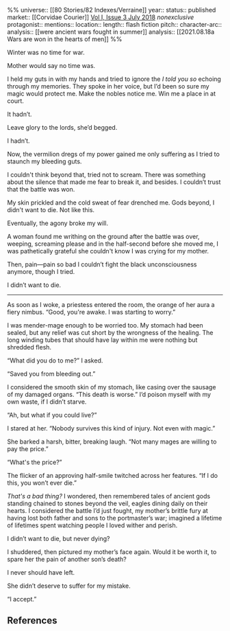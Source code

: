 %%
universe:: [[80 Stories/82 Indexes/Verraine]]
year:: 
status:: published
market:: [[Corvidae Courier]] [Vol I, Issue 3 July 2018](https://indd.adobe.com/view/949c5c25-cb26-4767-b787-1546fc2e20c9) *nonexclusive* 
protagonist:: 
mentions:: 
location:: 
length:: flash fiction
pitch:: 
character-arc::
analysis:: [[were ancient wars fought in summer]]
analysis:: [[2021.08.18a Wars are won in the hearts of men]]
%% 

Winter was no time for war. 

Mother would say no time was. 

I held my guts in with my hands and tried to ignore the _I told you so_ echoing through my memories. They spoke in her voice, but I’d been so sure my magic would protect me. Make the nobles notice me. Win me a place in at court. 

It hadn’t.

Leave glory to the lords, she’d begged. 

I hadn’t. 

Now, the vermilion dregs of my power gained me only suffering as I tried to staunch my bleeding guts. 

I couldn't think beyond that, tried not to scream. There was something about the silence that made me fear to break it, and besides. I couldn’t trust that the battle was won. 

My skin prickled and the cold sweat of fear drenched me. Gods beyond, I didn't want to die. Not like this.

Eventually, the agony broke my will.

A woman found me writhing on the ground after the battle was over, weeping, screaming please and in the half-second before she moved me, I was pathetically grateful she couldn't know I was crying for my mother. 

Then, pain—pain so bad I couldn’t fight the black unconsciousness anymore, though I tried.  

I didn’t want to die.

* * * 

As soon as I woke, a priestess entered the room, the orange of her aura a fiery nimbus. “Good, you're awake. I was starting to worry.”

I was mender-mage enough to be worried too. My stomach had been sealed, but any relief was cut short by the wrongness of the healing. The long winding tubes that should have lay within me were nothing but shredded flesh. 

“What did you do to me?” I asked. 

“Saved you from bleeding out.”

I considered the smooth skin of my stomach, like casing over the sausage of my damaged organs. “This death is worse.” I’d poison myself with my own waste, if I didn’t starve.

“Ah, but what if you could live?”

I stared at her. “Nobody survives this kind of injury. Not even with magic.”

She barked a harsh, bitter, breaking laugh. “Not many mages are willing to pay the price.” 

“What's the price?” 

The flicker of an approving half-smile twitched across her features. “If I do this, you won’t ever die.”

_That's a bad thing?_ I wondered, then remembered tales of ancient gods standing chained to stones beyond the veil, eagles dining daily on their hearts. I considered the battle I’d just fought, my mother’s brittle fury at having lost both father and sons to the portmaster’s war; imagined a lifetime of lifetimes spent watching people I loved wither and perish.

I didn’t want to die, but never dying?

I shuddered, then pictured my mother’s face again. Would it be worth it, to spare her the pain of another son’s death? 

I never should have left. 

She didn’t deserve to suffer for my mistake. 

“I accept.” 

## References

